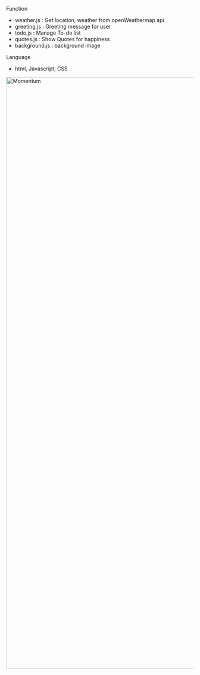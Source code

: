 Function
  - weather.js :  Get location, weather from openWeathermap api
  - greeting.js :  Greeting message for user
  - todo.js :  Manage To-do list
  - quotes.js : Show Quotes for happiness
  - background.js : background image
  
 Language  
  - html, Javascript, CSS


 <img width="1586" alt="Momentum" src="https://user-images.githubusercontent.com/74134434/222871963-068fefa8-4acb-4368-950b-1182fa59b535.png">
